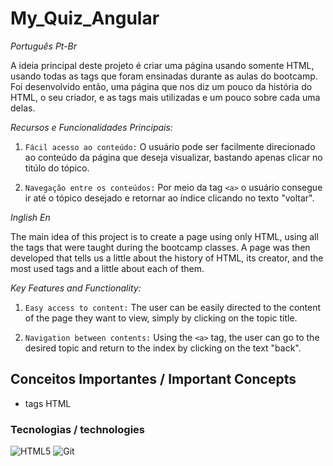 # My_Quiz_Angular

_Português Pt-Br_

A ideia principal deste projeto é criar uma página usando somente HTML, usando todas as tags que foram ensinadas durante as aulas do bootcamp. Foi desenvolvido então, uma página que nos diz um pouco da história do HTML, o seu criador, e as tags mais utilizadas e um pouco sobre cada uma delas.

*Recursos e Funcionalidades Principais:*

1. `Fácil acesso ao conteúdo:` O usuário pode ser facilmente direcionado ao conteúdo da página que deseja visualizar, bastando apenas clicar no titúlo do tópico.

2. `Navegação entre os conteúdos:` Por meio da tag `<a>` o usuário consegue ir até o tópico desejado e retornar ao índice clicando no texto "voltar".


_Inglish En_

The main idea of ​​this project is to create a page using only HTML, using all the tags that were taught during the bootcamp classes. A page was then developed that tells us a little about the history of HTML, its creator, and the most used tags and a little about each of them.

*Key Features and Functionality:*

1. `Easy access to content:` The user can be easily directed to the content of the page they want to view, simply by clicking on the topic title.

2. `Navigation between contents:` Using the `<a>` tag, the user can go to the desired topic and return to the index by clicking on the text "back".

## Conceitos Importantes / Important Concepts

- tags HTML

### Tecnologias / technologies

![HTML5](https://img.shields.io/badge/HTML5-000?style=for-the-badge&logo=html5)
![Git](https://img.shields.io/badge/Git-000?style=for-the-badge&logo=git)
